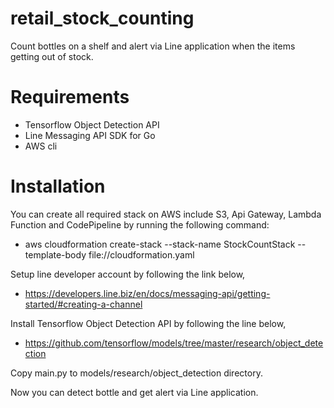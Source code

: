 # retail_stock_counting
Count bottles on a shelf and alert via Line application when the items getting out of stock.

# Requirements
- Tensorflow Object Detection API
- Line Messaging API SDK for Go 
- AWS cli

# Installation
You can create all required stack on AWS include S3, Api Gateway, Lambda Function and CodePipeline by running the following command:
- aws cloudformation create-stack --stack-name StockCountStack --template-body file://cloudformation.yaml

Setup line developer account by following the link below, 
- https://developers.line.biz/en/docs/messaging-api/getting-started/#creating-a-channel

Install Tensorflow Object Detection API by following the line below, 
- https://github.com/tensorflow/models/tree/master/research/object_detection

Copy main.py to models/research/object_detection directory.

Now you can detect bottle and get alert via Line application.
